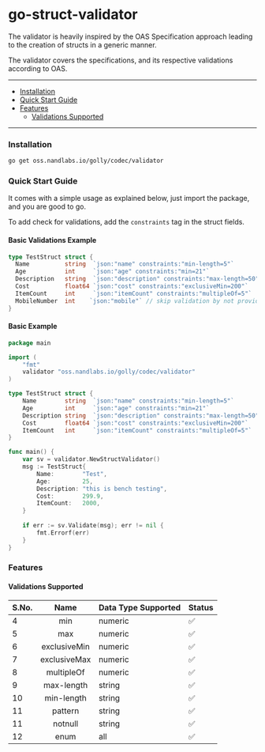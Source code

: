 # go-struct-validator

The validator is heavily inspired by the OAS Specification approach leading to the creation of structs in a generic manner.

The validator covers the specifications, and its respective validations according to OAS.

---

- [Installation](#installation)
- [Quick Start Guide](#quick-start-guide)
- [Features](#features)
    - [Validations Supported](#validations-supported)

---

### Installation

```bash
go get oss.nandlabs.io/golly/codec/validator
```

### Quick Start Guide

It comes with a simple usage as explained below, just import the package, and you are good to go.

To add check for validations, add the `constraints` tag in the struct fields.

#### Basic Validations Example

```go
type TestStruct struct {
  Name          string  `json:"name" constraints:"min-length=5"`
  Age           int     `json:"age" constraints:"min=21"`
  Description   string  `json:"description" constraints:"max-length=50"`
  Cost          float64 `json:"cost" constraints:"exclusiveMin=200"`
  ItemCount     int     `json:"itemCount" constraints:"multipleOf=5"`
  MobileNumber  int    `json:"mobile"` // skip validation by not providing any constraints
}
```

#### Basic Example
```go
package main

import (
    "fmt"
    validator "oss.nandlabs.io/golly/codec/validator"
)

type TestStruct struct {
    Name        string  `json:"name" constraints:"min-length=5"`
    Age         int     `json:"age" constraints:"min=21"`
    Description string  `json:"description" constraints:"max-length=50"`
    Cost        float64 `json:"cost" constraints:"exclusiveMin=200"`
    ItemCount   int     `json:"itemCount" constraints:"multipleOf=5"`
}

func main() {
    var sv = validator.NewStructValidator()
    msg := TestStruct{
        Name:        "Test",
        Age:         25,
        Description: "this is bench testing",
        Cost:        299.9,
        ItemCount:   2000,
    }
    
    if err := sv.Validate(msg); err != nil {
        fmt.Errorf(err)
    }
}
```

### Features

#### Validations Supported

| S.No. |     Name     | Data Type Supported | Status |
|:------|:------------:|---------------------|--------|
| 4     |     min      | numeric             | ✅      |
| 5     |     max      | numeric             | ✅      |
| 6     | exclusiveMin | numeric             | ✅      |
| 7     | exclusiveMax | numeric             | ✅      |
| 8     |  multipleOf  | numeric             | ✅      |
| 9     |  max-length  | string              | ✅      |
| 10    |  min-length  | string              | ✅      |
| 11    |   pattern    | string              | ✅      |
| 11    |   notnull    | string              | ✅      |
| 12    |     enum     | all                 | ✅      |
